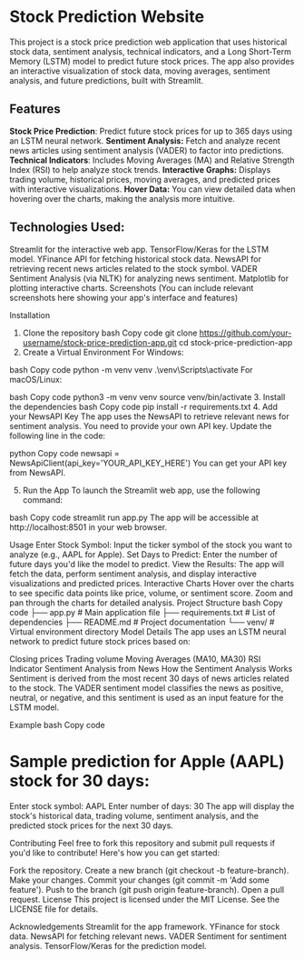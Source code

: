 # **Stock Prediction Website**
This project is a stock price prediction web application that uses historical stock data, sentiment analysis, technical indicators, and a Long Short-Term Memory (LSTM) model to predict future stock prices. The app also provides an interactive visualization of stock data, moving averages, sentiment analysis, and future predictions, built with Streamlit.

## Features
**Stock Price Prediction**: Predict future stock prices for up to 365 days using an LSTM neural network.
**Sentiment Analysis:** Fetch and analyze recent news articles using sentiment analysis (VADER) to factor into predictions.
**Technical Indicators**: Includes Moving Averages (MA) and Relative Strength Index (RSI) to help analyze stock trends.
**Interactive Graphs:** Displays trading volume, historical prices, moving averages, and predicted prices with interactive visualizations.
**Hover Data:** You can view detailed data when hovering over the charts, making the analysis more intuitive.

## Technologies Used:
Streamlit for the interactive web app.
TensorFlow/Keras for the LSTM model.
YFinance API for fetching historical stock data.
NewsAPI for retrieving recent news articles related to the stock symbol.
VADER Sentiment Analysis (via NLTK) for analyzing news sentiment.
Matplotlib for plotting interactive charts.
Screenshots
(You can include relevant screenshots here showing your app's interface and features)

Installation
1. Clone the repository
bash
Copy code
git clone https://github.com/your-username/stock-price-prediction-app.git
cd stock-price-prediction-app
2. Create a Virtual Environment
For Windows:

bash
Copy code
python -m venv venv
.\venv\Scripts\activate
For macOS/Linux:

bash
Copy code
python3 -m venv venv
source venv/bin/activate
3. Install the dependencies
bash
Copy code
pip install -r requirements.txt
4. Add your NewsAPI Key
The app uses the NewsAPI to retrieve relevant news for sentiment analysis. You need to provide your own API key. Update the following line in the code:

python
Copy code
newsapi = NewsApiClient(api_key='YOUR_API_KEY_HERE')
You can get your API key from NewsAPI.

5. Run the App
To launch the Streamlit web app, use the following command:

bash
Copy code
streamlit run app.py
The app will be accessible at http://localhost:8501 in your web browser.

Usage
Enter Stock Symbol: Input the ticker symbol of the stock you want to analyze (e.g., AAPL for Apple).
Set Days to Predict: Enter the number of future days you'd like the model to predict.
View the Results: The app will fetch the data, perform sentiment analysis, and display interactive visualizations and predicted prices.
Interactive Charts
Hover over the charts to see specific data points like price, volume, or sentiment score.
Zoom and pan through the charts for detailed analysis.
Project Structure
bash
Copy code
├── app.py                # Main application file
├── requirements.txt       # List of dependencies
├── README.md              # Project documentation
└── venv/                  # Virtual environment directory
Model Details
The app uses an LSTM neural network to predict future stock prices based on:

Closing prices
Trading volume
Moving Averages (MA10, MA30)
RSI Indicator
Sentiment Analysis from News
How the Sentiment Analysis Works
Sentiment is derived from the most recent 30 days of news articles related to the stock. The VADER sentiment model classifies the news as positive, neutral, or negative, and this sentiment is used as an input feature for the LSTM model.

Example
bash
Copy code
# Sample prediction for Apple (AAPL) stock for 30 days:
Enter stock symbol: AAPL
Enter number of days: 30
The app will display the stock's historical data, trading volume, sentiment analysis, and the predicted stock prices for the next 30 days.

Contributing
Feel free to fork this repository and submit pull requests if you'd like to contribute! Here's how you can get started:

Fork the repository.
Create a new branch (git checkout -b feature-branch).
Make your changes.
Commit your changes (git commit -m 'Add some feature').
Push to the branch (git push origin feature-branch).
Open a pull request.
License
This project is licensed under the MIT License. See the LICENSE file for details.

Acknowledgements
Streamlit for the app framework.
YFinance for stock data.
NewsAPI for fetching relevant news.
VADER Sentiment for sentiment analysis.
TensorFlow/Keras for the prediction model.
